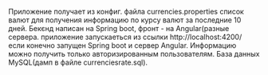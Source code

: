 Приложение получает из конфиг. файла currencies.properties список валют для получения информацию по курсу валют за последние 10 дней. Бекєнд написан на Spring boot, 
фронт - на Angular(разные сервера. приложение запускаеться из ссылки http://localhost:4200/ если конечно запущен Spring boot и сервер Angular. Информацию можно получить только авторизированным
пользователям. База данных MySQL(дамп в файле currenciesrate.sql).
